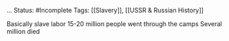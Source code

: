 ...
Status: #Incomplete 
Tags: [[Slavery]], [[USSR & Russian History]]

Basically slave labor
15-20 million people went through the camps 
Several million died 